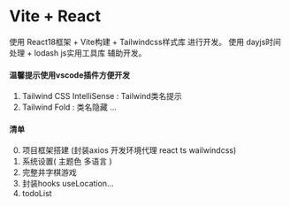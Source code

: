 

<!--
 * @Author: yangchenguang
 * @Description: 
 * @Date: 2023-07-07 15:51:45
 * @LastEditors: yangchenguang
 * @LastEditTime: 2023-08-29 18:49:48
-->

# Vite + React

使用 React18框架 + Vite构建 + Tailwindcss样式库 进行开发。
使用 dayjs时间处理 + lodash js实用工具库 辅助开发。

#### 温馨提示使用vscode插件方便开发
1. Tailwind CSS IntelliSense : Tailwind类名提示
2. Tailwind Fold : 类名隐藏
...

#### 清单
0. 项目框架搭建 (封装axios 开发环境代理 react ts wailwindcss)
1. 系统设置( 主题色 多语言 )
2. 完整井字棋游戏
3. 封装hooks useLocation...
4. todoList
